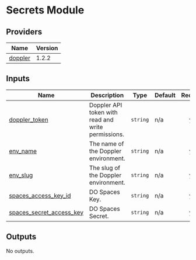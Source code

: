 # Secrets Module

<!-- BEGINNING OF PRE-COMMIT-TERRAFORM DOCS HOOK -->
## Providers

| Name | Version |
|------|---------|
| <a name="provider_doppler"></a> [doppler](#provider\_doppler) | 1.2.2 |

## Inputs

| Name | Description | Type | Default | Required |
|------|-------------|------|---------|:--------:|
| <a name="input_doppler_token"></a> [doppler\_token](#input\_doppler\_token) | Doppler API token with read and write permissions. | `string` | n/a | yes |
| <a name="input_env_name"></a> [env\_name](#input\_env\_name) | The name of the Doppler environment. | `string` | n/a | yes |
| <a name="input_env_slug"></a> [env\_slug](#input\_env\_slug) | The slug of the Doppler environment. | `string` | n/a | yes |
| <a name="input_spaces_access_key_id"></a> [spaces\_access\_key\_id](#input\_spaces\_access\_key\_id) | DO Spaces Key. | `string` | n/a | yes |
| <a name="input_spaces_secret_access_key"></a> [spaces\_secret\_access\_key](#input\_spaces\_secret\_access\_key) | DO Spaces Secret. | `string` | n/a | yes |

## Outputs

No outputs.
<!-- END OF PRE-COMMIT-TERRAFORM DOCS HOOK -->